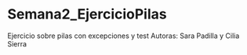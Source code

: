 # Semana2_EjercicioPilas
Ejercicio sobre pilas con excepciones y test
Autoras: Sara Padilla y Cilia Sierra